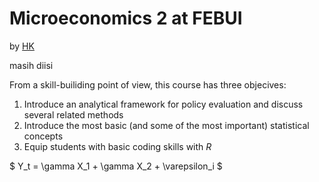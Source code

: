 # Microeconomics 2 at FEBUI

by [HK](http://hk.org/)

masih diisi

From a skill-builiding point of view, this course has three objecives:
1. Introduce an analytical framework for policy evaluation and discuss several
related methods
2. Introduce the most basic (and some of the most important) statistical
concepts
3. Equip students with basic coding skills with *R*

$ Y_t = \gamma X_1 + \gamma X_2 + \varepsilon_i $

<!-- ## 2021 Course Materials

* [Syllabus](./2017spring/Syllabus_17.pdf)

### Lecture Slides

* [Introduction](./2017spring/01_intro.pdf)
* [Potential Outcomes Framework](./2017spring/02_po.pdf)
* [Randomized Controlled Trials](./2017spring/03_rct.pdf)
* [Selection on Observables](./2017spring/04_soo.pdf)
* [Difference-in-Differences](./2017spring/05_did.pdf)
* [Final Review](./2017spring/06_review.pdf)

### Policy Briefings

I disccus one real-world application at the beginning of each class.

* [Stop and Frisk](./2017spring/PB01_stop_frisk.pdf)
* [Robots and Jobs](./2017spring/PB02_robot_jobs.pdf)
* [Seeing Inequality](./2017spring/PB03_inequality.pdf)
* [Management Can Be Taught](./2017spring/PB04_management.pdf)
* [Fighting Corruption](./2017spring/PB05_corruption.pdf)
* [Government Responsiveness in China](./2017spring/PB06_responsiveness.pdf)
* [Why You Should Sleep More](./2017spring/PB07_sleep.pdf)
* [Inequality in the United States](./2017spring/PB08_inequality.pdf)
* [Volunteer for America](./2017spring/PB09_veteran.pdf)
* [Politicians for Sale](./2017spring/PB10_mp_wealth.pdf)
* [The Tragedy of Child Soldiering](./2017spring/PB11_child_soldier.pdf)
* [Central Bank and Financial Crisis](./2017spring/PB12_bank_run.pdf)
* [Direct Democracy = Better Governance?](./2017spring/PB13_tax_assesser.pdf)
* [Eradicating Malaria in the Americas](./2017spring/PB14_malaria.pdf) -->



